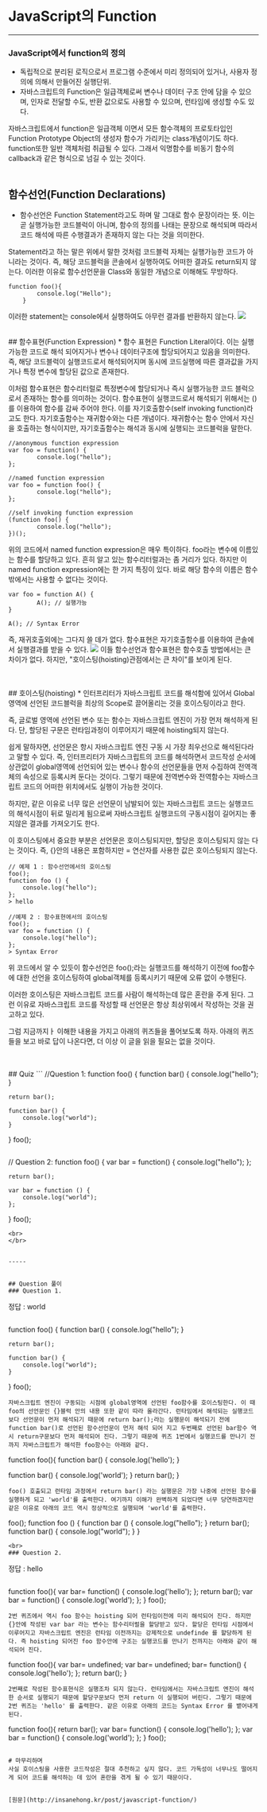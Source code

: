 # JavaScript의 Function


-----

### JavaScript에서 function의 정의
* 독립적으로 분리된 로직으로서 프로그램 수준에서 미리 정의되어 있거나, 사용자 정의에 의해서 만들어진 실행단위.
* 자바스크립트의 Function은 일급객체로써 변수나 데이터 구조 안에 담을 수 있으며, 인자로 전달할 수도, 반환 값으로도 사용할 수 있으며, 런타임에 생성할 수도 있다.

자바스크립트에서 function은 일급객체 이면서 모든 함수객체의 프로토타입인 Function Prototype Object의 생성자 함수가 가리키는 class개념이기도 하다. function또한 일반 객체처럼  취급될 수 있다. 그래서 익명함수를 비동기 함수의 callback과 같은 형식으로 넘길 수 있는 것이다.
<br>
</br>
## 함수선언(Function Declarations)

* 함수선언은 Function Statement라고도 하며 말 그대로 함수 문장이라는 뜻. 이는 곧 실행가능한 코드블럭이 아니며, 함수의 정의를 나태는 문장으로 해석되며 따라서 코드 해석에 따른 수행결과가 존재하지 않는 다는 것을 의미한다.

Statement라고 하는 말은 위에서 말한 것처럼 코드블럭 자체는 실행가능한 코드가 아니라는 것이다. 즉, 해당 코드블럭을 콘솔에서 실행하여도 어떠한 결과도 return되지 않는다. 이러한 이유로 함수선언문을 Class와 동일한 개념으로 이해해도 무방하다.
```
function foo(){
		console.log("Hello");
	}
```
이러한 statement는 console에서 실행하여도 아무런 결과를 반환하지 않는다.
![](http://insanehong.kr/post/javascript-function/@img/state.jpeg)

<br>
## 함수표현(Function Expression)
* 함수 표현은 Function Literal이다. 이는 실행 가능한 코드로 해석 되어지거나 변수나 데이터구조에 할당되어지고 있음을 의미한다. 즉, 해당 코드블럭이 실행코드로서 해석되어지며 동시에 코드실행에 따른 결과값을 가지거나 특정 변수에 할당된 값으로 존재한다.

이처럼 함수표현은 함수리터럴로 특정변수에 할당되거나 즉시 실행가능한 코드 블럭으로서 존재하는 함수를 의미하는 것이다. 함수표현이 실행코드로서 해석되기 위해서는 ()를 이용하여 함수를 감싸 주어야 한다. 이를 자기호출함수(self invoking function)라고도 한다. 자기호출함수는 재귀함수와는 다른 개념이다. 재귀함수는 함수 안에서 자신을 호출하는 형식이지만, 자기호출함수는 해석과 동시에 실행되는 코드블럭을 말한다.
```
//anonymous function expression
var foo = function() {
		console.log("hello");
};

//named function expression
var foo = function foo() {
		console.log("hello");
};

//self invoking function expression
(function foo() {
		console.log("hello");
})();
```

위의 코드에서 named function expression은 매우 특이하다. foo라는 변수에 이름있는 함수를 할당하고 있다. 흔히 알고 있는 함수리터럴과는 좀 거리가 있다. 하지만 이 named function expression에는 한 가지 특징이 있다. 바로 해당 함수의 이름은 함수 밖에서는 사용할 수 없다는 것이다.
```
var foo = function A() {
		A(); // 실행가능
}

A(); // Syntax Error
```

즉, 재귀호출외에는 그다지 쓸 데가 없다. 함수표현은 자기호출함수를 이용하여 콘솔에서 실행결과를 받을 수 있다.
![](http://insanehong.kr/post/javascript-function/@img/func.jpeg)
이들 함수선언과 함수표현은 함수호출 방법에서는 큰 차이가 없다. 하지만, "호이스팅(hoisting)관점에서는 큰 차이"를 보이게 된다.

<br>
</br>
## 호이스팅(hoisting)
* 인터프리터가 자바스크립트 코드를 해석함에 있어서 Global영역에 선언된 코드블럭을 최상의 Scope로 끌어올리는 것을 호이스팅이라고 한다.

즉, 글로벌 영역에 선언된 변수 또는 함수는 자바스크립트 엔진이 가장 먼저 해석하게 된다. 단, 할당된 구문은 런타임과정이 이루어지기 때문에 hoisting되지 않는다. 

쉽게 말하자면, 선언문은 항시 자바스크립트 엔진 구동 시 가장 최우선으로 해석된다라고 말할 수 있다. 즉, 인터프리터가 자바스크립트의 코드를 해석하면서 코드작성 순서에 상관없이 global영역에 선언되어 있는 변수나 함수의 선언문들을 먼저 수집하여 전역객체의 속성으로 등록시켜 둔다는 것이다. 그렇기 때문에 전역변수와 전역함수는 자바스크립트 코드의 어떠한 위치에서도 실행이 가능한 것이다.

하지만, 같은 이유로 너무 많은 선언문이 남발되어 있는 자바스크립트 코드는 실행코드의 해석시점이 뒤로 밀리게 됨으로써 자바스크립트 실행코드의 구동시점이 길어지는 좋지않은 결과를 가져오기도 한다. 

이 호이스팅에서 중요한 부분은 선언문은 호이스팅되지만, 할당은 호이스팅되지 않는 다는 것이다. 즉, {}안의 내용은 포함하지만 = 연산자를 사용한 값은 호이스팅되지 않는다.

```
// 예제 1 : 함수선언에서의 호이스팅
foo();
function foo () {
	console.log("hello");
};
> hello

//예제 2 : 함수표현에서의 호이스팅
foo();
var foo = function () {
	console.log("hello");
};
> Syntax Error
```

위 코드에서 알 수 있듯이 함수선언은 foo();라는 실행코드를 해석하기 이전에 foo함수에 대한 선언을 호이스팅하여 global객체를 등록시키기 때문에 오류 없이 수행된다. 

이러한 호이스팅은 자바스크립트 코드를 사람이 해석하는데 많은 혼란을 주게 된다. 그런 이유로 자바스크립트 코드를 작성할 때 선언문은 항상 최상위에서 작성하는 것을 권고하고 있다. 

그럼 지금까지ㅏ 이해한 내용을 가지고 아래의 퀴즈들을 풀어보도록 하자. 아래의 퀴즈들을 보고 바로 답이 나온다면, 더 이상 이 글을 읽을 필요는 없을 것이다.

<br>
</br>
## Quiz
```
//Question 1:
function foo() {
	function bar() {
		console.log("hello");
	}
	
	return bar();
	
	function bar() {
		console.log("world");
	}
}
foo();
```
```
// Question 2:
function foo() {
	var bar = function() {
		console.log("hello");
	};
	
	return bar();
	
	var bar = function () {
		console.log("world");
	};
}
foo();
```
<br>
</br>


-----


## Question 풀이
### Question 1.
```
정답 : world
```
```
function foo() {
	function bar() {
		console.log("hello");
	}
	
	return bar();
	
	function bar() {
		console.log("world");
	}
}
foo();
```
자바스크립트 엔진이 구동되는 시점에 global영역에 선언된 foo함수를 호이스팅한다. 이 때 foo의 선언문인 {}블럭 안의 내용 또한 같이 따라 올라간다. 런타임에서 해석되는 실행코드보다 선언문이 먼저 해석되기 때문에 return bar();라는 실행문이 해석되기 전에 function bar()로 선언된 함수선언문이 먼저 해석 되어 지고 두번째로 선언된 bar함수 역시 return구문보다 먼저 해석되어 진다. 그렇기 때문에 퀴즈 1번에서 실행코드를 만나기 전까지 자바스크립트가 해석한 foo함수는 아래와 같다. 
```
function foo(){
    function bar() {
        console.log('hello');
    }

   function bar() {
        console.log('world');
    }
    return bar();
}
```
foo() 호출되고 런타임 과정에서 return bar() 라는 실행문은 가장 나중에 선언된 함수를 실행하게 되고 'world'를 출력한다. 여기까지 이해가 완벽하게 되었다면 너무 당연하겠지만 같은 이유로 아래의 코드 역시 정상적으로 실행되며 'world'를 출력한다.
```
foo();
function foo () {
	function bar () {
		console.log("hello");
	}
	return bar();
	function bar() {
		console.log("world");
	}
}
```
<br>
### Question 2.
```
정답 : hello
```
```
function foo(){
    var bar= function() {
        console.log('hello');
    };
    return bar();
    var bar = function() {
         console.log('world');
    };
}
foo();
```
2번 퀴즈에서 역시 foo 함수는 hoisting 되어 런타임이전에 미리 해석되어 진다. 하지만 {}안에 작성된 var bar 라는 변수는 함수리터럴을 할당받고 있다. 할당은 런타임 시점에서 이루어지고 자바스크립트 엔진은 런타임 이전까지는 강제적으로 undefinde 를 할당하게 된다. 즉 hoisting 되어진 foo 함수안에 구조는 실행코드를 만나기 전까지는 아래와 같이 해석되어 진다.
```
function foo(){
    var bar= undefined;
    var bar= undefined;
    bar= function() {
        console.log('hello');
    };
   return bar();
}
```
2번째로 작성된 함수표현식은 실행조차 되지 않는다. 런타임에서는 자바스크립트 엔진이 해석한 순서로 실행되기 때문에 할당구문보다 먼저 return 이 실행되어 버린다. 그렇기 때문에 2번 퀴즈는 'hello' 를 출력한다. 같은 이유로 아래의 코드는 Syntax Error 를 뱉어내게 된다.
```
function foo(){
   return bar(); 
   var bar= function() {
        console.log('hello');
    };
    var bar = function() {
         console.log('world');
    };
}
foo();
```

# 마무리하며
사실 호이스팅을 사용한 코드작성은 절대 추천하고 싶지 않다. 코드 가독성이 너무나도 떨어지게 되어 코드를 해석하는 데 있어 혼란을 겪게 될 수 있기 때문이다. 


[원문](http://insanehong.kr/post/javascript-function/)
